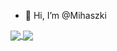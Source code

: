 - 👋 Hi, I’m @Mihaszki

<a href="https://github-readme-stats.vercel.app/api?username=Mihaszki&theme=dark&count_private=true&show_icons=true&include_all_commits=true">
  <img align="center" src="https://github-readme-stats.vercel.app/api?username=Mihaszki&theme=tokyonight&count_private=true&show_icons=true&include_all_commits=true" />
</a>
<a href="https://github-readme-stats.vercel.app/api/top-langs/?username=Mihaszki&layout=compact&theme=dark&langs_count=10">
  <img align="center" src="https://github-readme-stats.vercel.app/api/top-langs/?username=Mihaszki&layout=compact&theme=tokyonight&langs_count=10" />
</a>


